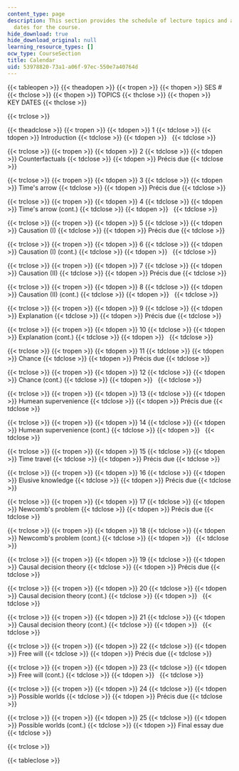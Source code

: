```yaml
---
content_type: page
description: This section provides the schedule of lecture topics and assignment due
  dates for the course.
hide_download: true
hide_download_original: null
learning_resource_types: []
ocw_type: CourseSection
title: Calendar
uid: 53978820-73a1-a06f-97ec-550e7a40764d
---
```


{{< tableopen >}}
{{< theadopen >}}
{{< tropen >}}
{{< thopen >}}
SES #
{{< thclose >}}
{{< thopen >}}
TOPICS
{{< thclose >}}
{{< thopen >}}
KEY DATES
{{< thclose >}}

{{< trclose >}}

{{< theadclose >}}
{{< tropen >}}
{{< tdopen >}}
1
{{< tdclose >}}
{{< tdopen >}}
Introduction
{{< tdclose >}}
{{< tdopen >}}
 
{{< tdclose >}}

{{< trclose >}}
{{< tropen >}}
{{< tdopen >}}
2
{{< tdclose >}}
{{< tdopen >}}
Counterfactuals
{{< tdclose >}}
{{< tdopen >}}
Précis due
{{< tdclose >}}

{{< trclose >}}
{{< tropen >}}
{{< tdopen >}}
3
{{< tdclose >}}
{{< tdopen >}}
Time's arrow
{{< tdclose >}}
{{< tdopen >}}
Précis due
{{< tdclose >}}

{{< trclose >}}
{{< tropen >}}
{{< tdopen >}}
4
{{< tdclose >}}
{{< tdopen >}}
Time's arrow (cont.)
{{< tdclose >}}
{{< tdopen >}}
 
{{< tdclose >}}

{{< trclose >}}
{{< tropen >}}
{{< tdopen >}}
5
{{< tdclose >}}
{{< tdopen >}}
Causation (I)
{{< tdclose >}}
{{< tdopen >}}
Précis due
{{< tdclose >}}

{{< trclose >}}
{{< tropen >}}
{{< tdopen >}}
6
{{< tdclose >}}
{{< tdopen >}}
Causation (I) (cont.)
{{< tdclose >}}
{{< tdopen >}}
 
{{< tdclose >}}

{{< trclose >}}
{{< tropen >}}
{{< tdopen >}}
7
{{< tdclose >}}
{{< tdopen >}}
Causation (II)
{{< tdclose >}}
{{< tdopen >}}
Précis due
{{< tdclose >}}

{{< trclose >}}
{{< tropen >}}
{{< tdopen >}}
8
{{< tdclose >}}
{{< tdopen >}}
Causation (II) (cont.)
{{< tdclose >}}
{{< tdopen >}}
 
{{< tdclose >}}

{{< trclose >}}
{{< tropen >}}
{{< tdopen >}}
9
{{< tdclose >}}
{{< tdopen >}}
Explanation
{{< tdclose >}}
{{< tdopen >}}
Précis due
{{< tdclose >}}

{{< trclose >}}
{{< tropen >}}
{{< tdopen >}}
10
{{< tdclose >}}
{{< tdopen >}}
Explanation (cont.)
{{< tdclose >}}
{{< tdopen >}}
 
{{< tdclose >}}

{{< trclose >}}
{{< tropen >}}
{{< tdopen >}}
11
{{< tdclose >}}
{{< tdopen >}}
Chance
{{< tdclose >}}
{{< tdopen >}}
Précis due
{{< tdclose >}}

{{< trclose >}}
{{< tropen >}}
{{< tdopen >}}
12
{{< tdclose >}}
{{< tdopen >}}
Chance (cont.)
{{< tdclose >}}
{{< tdopen >}}
 
{{< tdclose >}}

{{< trclose >}}
{{< tropen >}}
{{< tdopen >}}
13
{{< tdclose >}}
{{< tdopen >}}
Humean supervenience
{{< tdclose >}}
{{< tdopen >}}
Précis due
{{< tdclose >}}

{{< trclose >}}
{{< tropen >}}
{{< tdopen >}}
14
{{< tdclose >}}
{{< tdopen >}}
Humean supervenience (cont.)
{{< tdclose >}}
{{< tdopen >}}
 
{{< tdclose >}}

{{< trclose >}}
{{< tropen >}}
{{< tdopen >}}
15
{{< tdclose >}}
{{< tdopen >}}
Time travel
{{< tdclose >}}
{{< tdopen >}}
Précis due
{{< tdclose >}}

{{< trclose >}}
{{< tropen >}}
{{< tdopen >}}
16
{{< tdclose >}}
{{< tdopen >}}
Elusive knowledge
{{< tdclose >}}
{{< tdopen >}}
Précis due
{{< tdclose >}}

{{< trclose >}}
{{< tropen >}}
{{< tdopen >}}
17
{{< tdclose >}}
{{< tdopen >}}
Newcomb's problem
{{< tdclose >}}
{{< tdopen >}}
Précis due
{{< tdclose >}}

{{< trclose >}}
{{< tropen >}}
{{< tdopen >}}
18
{{< tdclose >}}
{{< tdopen >}}
Newcomb's problem (cont.)
{{< tdclose >}}
{{< tdopen >}}
 
{{< tdclose >}}

{{< trclose >}}
{{< tropen >}}
{{< tdopen >}}
19
{{< tdclose >}}
{{< tdopen >}}
Causal decision theory
{{< tdclose >}}
{{< tdopen >}}
Précis due
{{< tdclose >}}

{{< trclose >}}
{{< tropen >}}
{{< tdopen >}}
20
{{< tdclose >}}
{{< tdopen >}}
Causal decision theory (cont.)
{{< tdclose >}}
{{< tdopen >}}
 
{{< tdclose >}}

{{< trclose >}}
{{< tropen >}}
{{< tdopen >}}
21
{{< tdclose >}}
{{< tdopen >}}
Causal decision theory (cont.)
{{< tdclose >}}
{{< tdopen >}}
 
{{< tdclose >}}

{{< trclose >}}
{{< tropen >}}
{{< tdopen >}}
22
{{< tdclose >}}
{{< tdopen >}}
Free will
{{< tdclose >}}
{{< tdopen >}}
Précis due
{{< tdclose >}}

{{< trclose >}}
{{< tropen >}}
{{< tdopen >}}
23
{{< tdclose >}}
{{< tdopen >}}
Free will (cont.)
{{< tdclose >}}
{{< tdopen >}}
 
{{< tdclose >}}

{{< trclose >}}
{{< tropen >}}
{{< tdopen >}}
24
{{< tdclose >}}
{{< tdopen >}}
Possible worlds
{{< tdclose >}}
{{< tdopen >}}
Précis due
{{< tdclose >}}

{{< trclose >}}
{{< tropen >}}
{{< tdopen >}}
25
{{< tdclose >}}
{{< tdopen >}}
Possible worlds (cont.)
{{< tdclose >}}
{{< tdopen >}}
Final essay due
{{< tdclose >}}

{{< trclose >}}

{{< tableclose >}}
